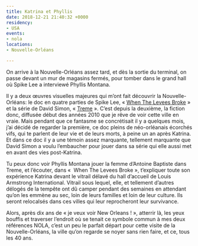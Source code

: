 ```yaml
---
title: Katrina et Phyllis
date: 2018-12-21 21:40:32 +0000
residency:
- USA
events:
- nola
locations:
- Nouvelle-Orléans

---
```

On arrive à la Nouvelle-Orléans assez tard, et dès la sortie du terminal, on passe devant un mur de magasins fermés, pour tomber dans le grand hall où Spike Lee a interviewé Phyllis Montana.

Il y a deux œuvres visuelles majeures qui m’ont fait découvrir la Nouvelle-Orléans: le doc en quatre parties de Spike Lee, « [When The Levees Broke](https://en.wikipedia.org/wiki/When_the_Levees_Broke) » et la série de David Simon, « [Treme](https://fr.wikipedia.org/wiki/Treme) ». C’est depuis la deuxième, la fiction donc, diffusée début des années 2010 que je rêve de voir cette ville en vraie. Mais pendant que ce fantasme se concrétisait il y a quelques mois, j’ai décidé de regarder la première, ce doc pleins de néo-orléanais écorchés vifs, qui te parlent de leur vie et de leurs morts, à peine un an après Katrina. Et dans ce doc il y a une témoin assez marquante, tellement marquante que David Simon a voulu l’embaucher pour jouer dans sa série qui elle aussi met en avant des vies post-Katrina.

Tu peux donc voir Phyllis Montana jouer la femme d’Antoine Baptiste dans Treme, et l’écouter, dans «  When The Levees Broke », t’expliquer toute son expérience Katrina devant le vitrail délavé du hall d’accueil de Louis Armstrong International. Vitrail sous lequel, elle, et tellement d’autres délogés de la tempête ont dû camper pendant des semaines en attendant qu’on les emmène au sec, loin de leurs familles et loin de leur culture. Ils seront relocalsés dans ces villes qui leur reprocheront leur survivance.

Alors, après dix ans de « je veux voir New Orleans ! », atterrir là, les yeux bouffis et traverser l’endroit où se tenait ce symbole commun à mes deux références NOLA, c’est un peu le parfait départ pour cette visite de la Nouvelle-Orléans, la ville qu’on regarde se noyer sans rien faire, et ce, tous les 40 ans.